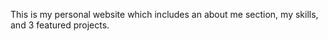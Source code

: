 This is my personal website which includes an about me section, my skills, and 3 featured projects.
